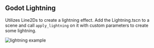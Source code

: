 ## Godot Lightning

Utilizes Line2Ds to create a lightning effect. 
Add the Lightning.tscn to a scene and call `apply_lightning` on it with custom parameters to create some lightning.

![lightning example](blob:https://imgur.com/f29b0556-07f0-45d0-bb2f-257ffa654839)
